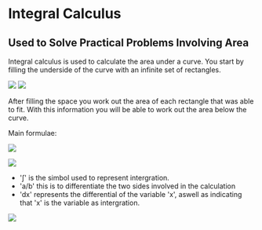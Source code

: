# Integral Calculus
## Used to Solve Practical Problems Involving Area

Integral calculus is used to calculate the area under a curve. You start by filling the underside of the curve with an infinite set of rectangles. 


![](https://i.imgur.com/uijSlVg.png)              ![](https://i.imgur.com/2TbNL9p.png)


After filling the space you work out the area of each rectangle that was able to fit. With this information you will be able to work out the area below the curve.     

Main formulae:


![](https://i.imgur.com/AP85cOF.png)


![](https://i.imgur.com/LTSEk3G.png)   
- '∫' is the simbol used to represent intergration.
- 'a/b' this is to differentiate the two sides involved in the calculation
- 'dx' represents the differential of the variable 'x', aswell as indicating that 'x' is the variable as intergration.

![](https://i.imgur.com/6uDhBrr.png)
